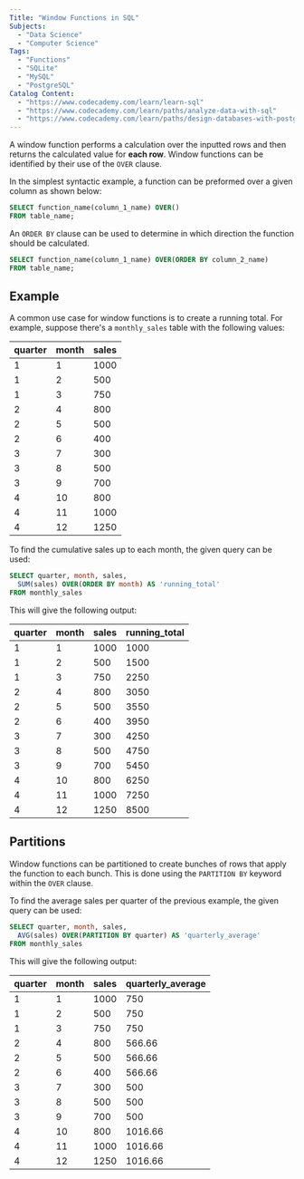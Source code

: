 ```yaml
---
Title: "Window Functions in SQL"
Subjects:
  - "Data Science"
  - "Computer Science"
Tags:
  - "Functions"
  - "SQLite"
  - "MySQL"
  - "PostgreSQL"
Catalog Content:
  - "https://www.codecademy.com/learn/learn-sql"
  - "https://www.codecademy.com/learn/paths/analyze-data-with-sql"
  - "https://www.codecademy.com/learn/paths/design-databases-with-postgresql"
---
```


A window function performs a calculation over the inputted rows and then returns the calculated value for **each row**. Window functions can be identified by their use of the `OVER` clause.

In the simplest syntactic example, a function can be preformed over a given column as shown below:   

```sql
SELECT function_name(column_1_name) OVER()
FROM table_name;
```

An `ORDER BY` clause can be used to determine in which direction the function should be calculated.

```sql
SELECT function_name(column_1_name) OVER(ORDER BY column_2_name)
FROM table_name;
```

## Example

A common use case for window functions is to create a running total. For example, suppose there's a `monthly_sales` table with the following values:

| quarter | month | sales |
| -- | -- | -- |
| 1 | 1 | 1000 |
| 1 | 2 | 500 |
| 1 | 3 | 750 |
| 2 | 4 | 800 |
| 2 | 5 | 500 |
| 2 | 6 | 400 |
| 3 | 7 | 300 |
| 3 | 8 | 500 |
| 3 | 9 | 700 |
| 4 | 10 | 800 |
| 4 | 11 | 1000 |
| 4 | 12 | 1250 |

To find the cumulative sales up to each month, the given query can be used:

```sql
SELECT quarter, month, sales,
  SUM(sales) OVER(ORDER BY month) AS 'running_total'
FROM monthly_sales
```

This will give the following output:

| quarter | month | sales | running_total |
| -- | -- | -- | -- |
| 1 | 1 | 1000 | 1000 |
| 1 | 2 | 500 | 1500 |
| 1 | 3 | 750 | 2250 |
| 2 | 4 | 800 | 3050 |
| 2 | 5 | 500 | 3550 |
| 2 | 6 | 400 | 3950 |
| 3 | 7 | 300 | 4250 | 
| 3 | 8 | 500 | 4750 | 
| 3 | 9 | 700 | 5450 |
| 4 | 10 | 800 | 6250 |
| 4 | 11 | 1000 | 7250 |
| 4 | 12 | 1250 | 8500 |

## Partitions

Window functions can be partitioned to create bunches of rows that apply the function to each bunch. This is done using the `PARTITION BY` keyword within the `OVER` clause.

To find the average sales per quarter of the previous example, the given query can be used: 

```sql
SELECT quarter, month, sales,
  AVG(sales) OVER(PARTITION BY quarter) AS 'quarterly_average'
FROM monthly_sales
```

This will give the following output:

| quarter | month | sales | quarterly_average |
| -- | -- | -- | -- |
| 1 | 1 | 1000 | 750 |
| 1 | 2 | 500 | 750 |
| 1 | 3 | 750 | 750 |
| 2 | 4 | 800 | 566.66 |
| 2 | 5 | 500 | 566.66 |
| 2 | 6 | 400 | 566.66 |
| 3 | 7 | 300 | 500 | 
| 3 | 8 | 500 | 500 | 
| 3 | 9 | 700 | 500 |
| 4 | 10 | 800 | 1016.66 |
| 4 | 11 | 1000 | 1016.66 |
| 4 | 12 | 1250 | 1016.66 |